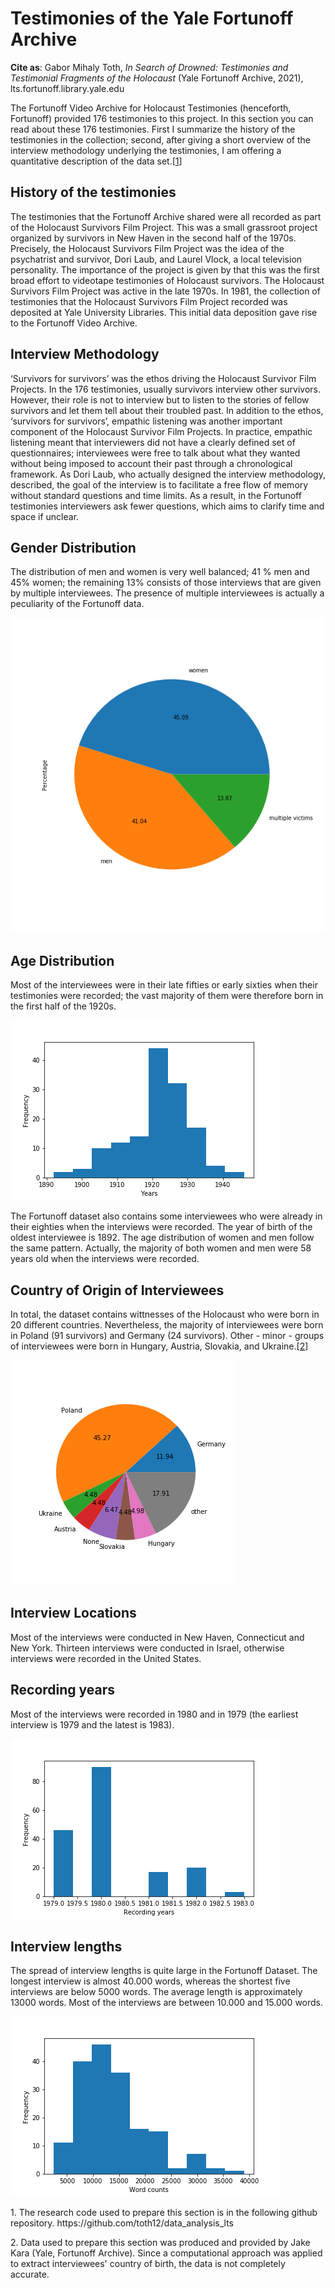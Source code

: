 # Testimonies of the Yale Fortunoff Archive


<b>Cite as</b>: Gabor Mihaly Toth, <i>In Search of Drowned: Testimonies and Testimonial Fragments of the Holocaust</i> (Yale Fortunoff Archive, 2021), lts.fortunoff.library.yale.edu

The Fortunoff Video Archive for Holocaust Testimonies (henceforth, Fortunoff) provided 176 testimonies to this project. In this section you can read about these 176 testimonies. First I summarize the history of the testimonies in the collection; second, after giving a short overview of the interview methodology underlying the testimonies, I am offering a quantitative description of the data set.[[1](#fn-1)]

<h2>History of the testimonies</h2>

The testimonies that the Fortunoff Archive shared were all recorded as part of the Holocaust Survivors Film Project. This was a small grassroot project organized by survivors in New Haven in the second half of the 1970s. Precisely, the Holocaust Survivors Film Project was the idea of the psychatrist and survivor, Dori Laub, and Laurel Vlock, a local television personality. The importance of the project is given by that this was the first broad effort to videotape testimonies of Holocaust survivors. The Holocaust Survivors Film Project was active in the late 1970s. In 1981, the collection of testimonies that the Holocaust Survivors Film Project recorded was deposited at Yale University Libraries. This initial data deposition gave rise to the Fortunoff Video Archive.


<h2>Interview Methodology</h2>


‘Survivors for survivors’ was the ethos driving the Holocaust Survivor Film Projects. In the 176 testimonies,  usually survivors interview other survivors. However, their role is not to interview but to listen to the stories of fellow survivors and let them tell about their troubled past. In addition to the ethos, ‘survivors for survivors’, empathic listening was another important component of the Holocaust Survivor Film Projects. In practice, empathic listening meant that interviewers did not have a clearly defined set of questionnaires; interviewees were free to talk about what they wanted without being imposed to account their past through a chronological framework. As Dori Laub, who actually designed the interview methodology, described, the goal of the interview is to facilitate a free flow of memory without standard questions and time limits. As a result, in the Fortunoff testimonies interviewers  ask fewer questions, which aims to clarify time and space if unclear.


<h2>Gender Distribution</h2>

The distribution of men and women is very well balanced; 41 % men and 45% women; the remaining 13% consists of those interviews that are given by multiple interviewees. The presence of multiple interviewees is actually a peculiarity of the Fortunoff data.

![](ImagesMethodsDatasetDescription/percentage_women_men_Fortunoff.png)


<h2>Age Distribution</h2>

Most of the interviewees were in their late fifties or early sixties when their testimonies were recorded; the vast majority of them were therefore born in the first half of the 1920s. 

![](ImagesMethodsDatasetDescription/year_of_birth_all_frequency_Fortunoff.png)


The Fortunoff dataset also contains some interviewees who were already in their eighties when the interviews were recorded. The year of birth of the oldest interviewee is 1892. The age distribution of women and men follow the same pattern. Actually, the majority of both women and men were 58 years old when the interviews were recorded.

<h2>Country of Origin of Interviewees</h2>

In total, the dataset contains wittnesses of the Holocaust who were born in 20 different countries. Nevertheless, the majority of interviewees were born in Poland (91 survivors) and Germany (24 survivors). Other - minor  - groups of interviewees were born in Hungary, Austria, Slovakia, and Ukraine.[[2](#fn-2)]

![](ImagesMethodsDatasetDescription/percentage_coutry_of_birth_locations_Fortunoff.png)

<h2>Interview Locations</h2>

Most of the interviews were conducted in New Haven, Connecticut and New York. Thirteen interviews were conducted in Israel, otherwise interviews were recorded in the United States.

<h2>Recording years</h2>

Most of the interviews were recorded in 1980 and in 1979 (the earliest interview is 1979 and the latest is 1983).

![](ImagesMethodsDatasetDescription/distribution_interview_years_Fortunoff.png)


<h2>Interview lengths</h2>

The spread of interview lengths is quite large in the Fortunoff Dataset. The longest interview is almost 40.000 words, whereas the shortest five interviews are below 5000 words. The average length is approximately 13000 words. Most of the interviews are between 10.000 and 15.000 words. 

![](ImagesMethodsDatasetDescription/distribution_word_counts_Fortunoff.png)

<p id="fn-1" class="footnote">1. The research code used to prepare this section is in the following github repository. https://github.com/toth12/data_analysis_lts</p>
<p id="fn-2" class="footnote">2. Data used to prepare this section was produced and provided by Jake Kara (Yale, Fortunoff Archive). Since a computational approach was applied to extract interviewees' country of birth, the data is not completely accurate.</p>






